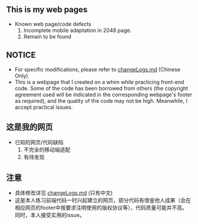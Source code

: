 ## This is my web pages
- Known web page/code defects
  1. Incomplete mobile adaptation in 2048 page.
  2. Remain to be found
## NOTICE
- For specific modifications, please refer to [changeLogs.md](changeLogs.md) (Chinese Only)
- This is a webpage that I created on a whim while practicing front-end code. Some of the code has been borrowed from others (the copyright agreement used will be indicated in the corresponding webpage's footer as required), and the quality of the code may not be high. Meanwhile, I accept practical issues.
  
 
## 这是我的网页
- 已知的网页/代码缺陷
  1. 不完全的移动端适配
  2. 有待发现
## 注意
- 具体修改详见 [changeLogs.md](changeLogs.md) (只有中文)
- 这是本人练习前端代码一时兴起建立的网页，部分代码有借鉴他人成果（会在相应网页的footer中按要求注明使用的版权协议等），代码质量可能并不高。同时，本人接受实用的issue。
